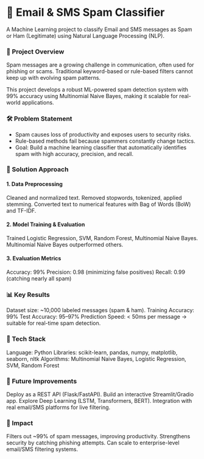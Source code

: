 # 📧 Email & SMS Spam Classifier
A Machine Learning project to classify Email and SMS messages as Spam or Ham (Legitimate) using Natural Language Processing (NLP).

### 🚀 Project Overview
Spam messages are a growing challenge in communication, often used for phishing or scams.
Traditional keyword-based or rule-based filters cannot keep up with evolving spam patterns.

This project develops a robust ML-powered spam detection system with 99% accuracy using Multinomial Naive Bayes, making it scalable for real-world applications.

### 🛠 Problem Statement
- Spam causes loss of productivity and exposes users to security risks.
- Rule-based methods fail because spammers constantly change tactics.
- Goal: Build a machine learning classifier that automatically identifies spam with high accuracy, precision, and recall.

### 🔑 Solution Approach
#### 1. Data Preprocessing
Cleaned and normalized text.
Removed stopwords, tokenized, applied stemming.
Converted text to numerical features with Bag of Words (BoW) and TF-IDF.
#### 2. Model Training & Evaluation
Trained Logistic Regression, SVM, Random Forest, Multinomial Naive Bayes.
Multinomial Naive Bayes outperformed others.
#### 3. Evaluation Metrics
Accuracy: 99%
Precision: 0.98 (minimizing false positives)
Recall: 0.99 (catching nearly all spam)

### 📊 Key Results
Dataset size: ~10,000 labeled messages (spam & ham).
Training Accuracy: 99%
Test Accuracy: 95–97%
Prediction Speed: < 50ms per message → suitable for real-time spam detection.

### 🧰 Tech Stack
Language: Python
Libraries: scikit-learn, pandas, numpy, matplotlib, seaborn, nltk
Algorithms: Multinomial Naive Bayes, Logistic Regression, SVM, Random Forest

### 🚧 Future Improvements
Deploy as a REST API (Flask/FastAPI).
Build an interactive Streamlit/Gradio app.
Explore Deep Learning (LSTM, Transformers, BERT).
Integration with real email/SMS platforms for live filtering.

### 🎯 Impact
Filters out ~99% of spam messages, improving productivity.
Strengthens security by catching phishing attempts.
Can scale to enterprise-level email/SMS filtering systems.

